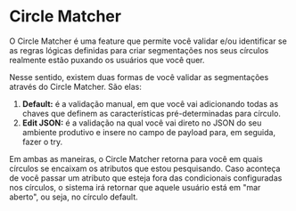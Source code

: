 # Circle Matcher

O Circle Matcher é uma feature que permite você validar e/ou identificar se as regras lógicas definidas para criar segmentações nos seus círculos realmente estão puxando os usuários que você quer.

Nesse sentido, existem duas formas de você validar as segmentações através do Circle Matcher. São elas:

1. **Default:** é a validação manual, em que você vai adicionando todas as chaves que definem as características pré-determinadas para círculo.  
2. **Edit JSON:** é a validação na qual você vai direto no JSON do seu ambiente produtivo e insere no campo de payload para, em seguida, fazer o try.

Em ambas as maneiras, o Circle Matcher retorna para você em quais círculos se encaixam os atributos que estou pesquisando. Caso aconteça de você passar um atributo que esteja fora das condicionais configuradas nos círculos, o sistema irá retornar que aquele usuário está em "mar aberto", ou seja, no círculo default.


